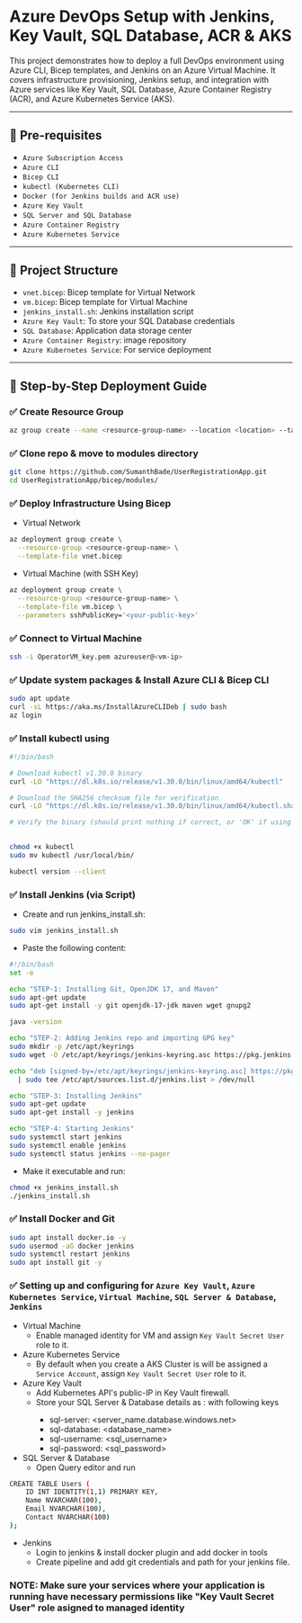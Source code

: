 # Azure DevOps Setup with Jenkins, Key Vault, SQL Database, ACR & AKS

This project demonstrates how to deploy a full DevOps environment using Azure CLI, Bicep templates, and Jenkins on an Azure Virtual Machine. It covers infrastructure provisioning, Jenkins setup, and integration with Azure services like Key Vault, SQL Database, Azure Container Registry (ACR), and Azure Kubernetes Service (AKS).

---

## 📁 Pre-requisites

- `Azure Subscription Access`
- `Azure CLI`
- `Bicep CLI`
- `kubectl (Kubernetes CLI)`
- `Docker (for Jenkins builds and ACR use)`
- `Azure Key Vault`
- `SQL Server and SQL Database`
- `Azure Container Registry`
- `Azure Kubernetes Service`

---

## 📁 Project Structure

- `vnet.bicep`: Bicep template for Virtual Network
- `vm.bicep`: Bicep template for Virtual Machine
- `jenkins_install.sh`: Jenkins installation script
- `Azure Key Vault`: To store your SQL Database credentials
- `SQL Database`: Application data storage center
- `Azure Container Registry`: image repository
- `Azure Kubernetes Service`: For service deployment

---

## 🚀 Step-by-Step Deployment Guide

### ✅ Create Resource Group

```bash
az group create --name <resource-group-name> --location <location> --tags <key>=<value>
```

### ✅ Clone repo & move to modules directory

```bash
git clone https://github.com/SumanthBade/UserRegistrationApp.git
cd UserRegistrationApp/bicep/modules/
```

### ✅ Deploy Infrastructure Using Bicep
- Virtual Network

```bash
az deployment group create \
  --resource-group <resource-group-name> \
  --template-file vnet.bicep
```

- Virtual Machine (with SSH Key)

```bash
az deployment group create \
  --resource-group <resource-group-name> \
  --template-file vm.bicep \
  --parameters sshPublicKey='<your-public-key>'
```

### ✅ Connect to Virtual Machine

```bash
ssh -i OperatorVM_key.pem azureuser@<vm-ip>
```

### ✅ Update system packages & Install Azure CLI & Bicep CLI

```bash
sudo apt update
curl -sL https://aka.ms/InstallAzureCLIDeb | sudo bash
az login
```

### ✅ Install kubectl using

```bash
#!/bin/bash

# Download kubectl v1.30.0 binary
curl -LO "https://dl.k8s.io/release/v1.30.0/bin/linux/amd64/kubectl"

# Download the SHA256 checksum file for verification
curl -LO "https://dl.k8s.io/release/v1.30.0/bin/linux/amd64/kubectl.sha256"

# Verify the binary (should print nothing if correct, or 'OK' if using sha256sum -c)
	

chmod +x kubectl
sudo mv kubectl /usr/local/bin/

kubectl version --client
```

### ✅ Install Jenkins (via Script)
- Create and run jenkins_install.sh:

```bash
sudo vim jenkins_install.sh
```
- Paste the following content:

```bash
#!/bin/bash
set -e

echo "STEP-1: Installing Git, OpenJDK 17, and Maven"
sudo apt-get update
sudo apt-get install -y git openjdk-17-jdk maven wget gnupg2

java -version

echo "STEP-2: Adding Jenkins repo and importing GPG key"
sudo mkdir -p /etc/apt/keyrings
sudo wget -O /etc/apt/keyrings/jenkins-keyring.asc https://pkg.jenkins.io/debian-stable/jenkins.io-2023.key

echo "deb [signed-by=/etc/apt/keyrings/jenkins-keyring.asc] https://pkg.jenkins.io/debian-stable binary/" \
  | sudo tee /etc/apt/sources.list.d/jenkins.list > /dev/null

echo "STEP-3: Installing Jenkins"
sudo apt-get update
sudo apt-get install -y jenkins

echo "STEP-4: Starting Jenkins"
sudo systemctl start jenkins
sudo systemctl enable jenkins
sudo systemctl status jenkins --no-pager
```
- Make it executable and run:
```bash
chmod +x jenkins_install.sh
./jenkins_install.sh
```

### ✅ Install Docker and Git

```bash
sudo apt install docker.io -y
sudo usermod -aG docker jenkins
sudo systemctl restart jenkins
sudo apt install git -y
```

### ✅ Setting up and configuring for `Azure Key Vault`, `Azure Kubernetes Service`, `Virtual Machine`, `SQL Server & Database`, `Jenkins`
- Virtual Machine
  - Enable managed identity for VM and assign `Key Vault Secret User` role to it.
- Azure Kubernetes Service
  - By default when you create a AKS Cluster is will be assigned a `Service Account`, assign `Key Vault Secret User` role to it.
- Azure Key Vault
  - Add Kubernetes API's public-IP in Key Vault firewall.
  - Store your SQL Server & Database details as <key>: <value> with following keys
    - sql-server: <server_name.database.windows.net>
    - sql-database: <database_name>
    - sql-username: <sql_username>
    - sql-password: <sql_password>
- SQL Server & Database
  - Open Query editor and run

```bash
CREATE TABLE Users (
    ID INT IDENTITY(1,1) PRIMARY KEY,
    Name NVARCHAR(100),
    Email NVARCHAR(100),
    Contact NVARCHAR(100)
);
```

- Jenkins
  - Login to jenkins & install docker plugin and add docker in tools
  - Create pipeline and add git credentials and path for your jenkins file.

### NOTE: Make sure your services where your application is running have necessary permissions like "Key Vault Secret User" role asigned to managed identity
